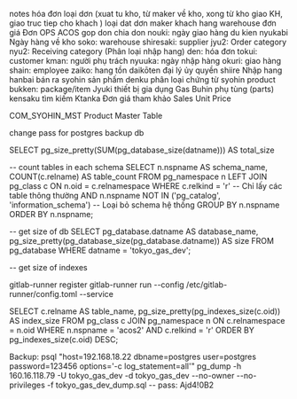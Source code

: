 notes
hóa đơn loại dơn (xuat tu kho, từ maker về kho, xong từ kho giao KH, giao truc tiep cho khach ) loại dat dơn maker khach hang warehouse đơn giá Đơn OPS ACOS gop don chia don
nouki: ngày giao hàng du kien
nyukabi Ngày hàng về kho
soko: warehouse
shiresaki: supplier
jyu2: Order category
nyu2: Receiving category (Phân loại nhập hang)
den: hóa đơn
tokui: customer
kman: người phụ trách
nyuuka: ngày nhập hàng
okuri: giao hàng
shain: employee
zaiko: hang tồn
daikōten đại lý ủy quyền
shiire Nhập hang
hanbai bán ra
syohin sản phấm
denku phân loại chứng từ
syohin product
bukken: package/item
Jyuki thiết bị gia dụng
Gas 
Buhin phụ tùng (parts)
kensaku tìm kiếm
Ktanka Đơn giá tham khảo
Sales Unit Price

COM_SYOHIN_MST Product Master Table

change pass for postgres backup db

SELECT pg_size_pretty(SUM(pg_database_size(datname))) AS total_size

-- count tables in each schema SELECT n.nspname AS schema_name, COUNT(c.relname) AS table_count FROM pg_namespace n LEFT JOIN pg_class c ON n.oid = c.relnamespace WHERE c.relkind = 'r' -- Chỉ lấy các table thông thường AND n.nspname NOT IN ('pg_catalog', 'information_schema') -- Loại bỏ schema hệ thống GROUP BY n.nspname ORDER BY n.nspname;

-- get size of db SELECT pg_database.datname AS database_name, pg_size_pretty(pg_database_size(pg_database.datname)) AS size FROM pg_database WHERE datname = 'tokyo_gas_dev';

-- get size of indexes


gitlab-runner register
gitlab-runner run --config /etc/gitlab-runner/config.toml --service

SELECT c.relname AS table_name, pg_size_pretty(pg_indexes_size(c.oid)) AS index_size FROM pg_class c JOIN pg_namespace n ON c.relnamespace = n.oid WHERE n.nspname = 'acos2' AND c.relkind = 'r' ORDER BY pg_indexes_size(c.oid) DESC;

Backup: psql "host=192.168.18.22 dbname=postgres user=postgres password=123456 options='-c log_statement=all'" pg_dump -h 160.16.118.79 -U tokyo_gas_dev -d tokyo_gas_dev --no-owner --no-privileges -f tokyo_gas_dev_dump.sql -- pass: Ajd4!0B2
